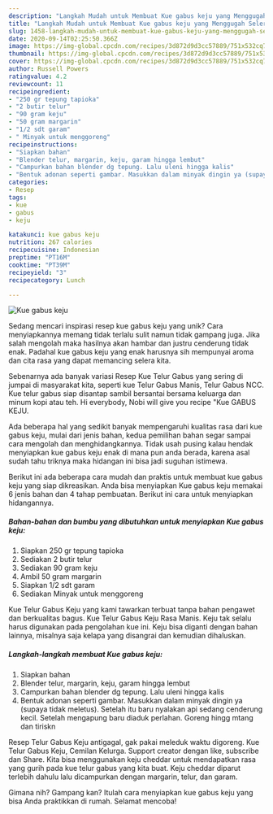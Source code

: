 ```yaml
---
description: "Langkah Mudah untuk Membuat Kue gabus keju yang Menggugah Selera"
title: "Langkah Mudah untuk Membuat Kue gabus keju yang Menggugah Selera"
slug: 1458-langkah-mudah-untuk-membuat-kue-gabus-keju-yang-menggugah-selera
date: 2020-09-14T02:25:50.366Z
image: https://img-global.cpcdn.com/recipes/3d872d9d3cc57889/751x532cq70/kue-gabus-keju-foto-resep-utama.jpg
thumbnail: https://img-global.cpcdn.com/recipes/3d872d9d3cc57889/751x532cq70/kue-gabus-keju-foto-resep-utama.jpg
cover: https://img-global.cpcdn.com/recipes/3d872d9d3cc57889/751x532cq70/kue-gabus-keju-foto-resep-utama.jpg
author: Russell Powers
ratingvalue: 4.2
reviewcount: 11
recipeingredient:
- "250 gr tepung tapioka"
- "2 butir telur"
- "90 gram keju"
- "50 gram margarin"
- "1/2 sdt garam"
- " Minyak untuk menggoreng"
recipeinstructions:
- "Siapkan bahan"
- "Blender telur, margarin, keju, garam hingga lembut"
- "Campurkan bahan blender dg tepung. Lalu uleni hingga kalis"
- "Bentuk adonan seperti gambar. Masukkan dalam minyak dingin ya (supaya tidak meletus). Setelah itu baru nyalakan api sedang cenderung kecil. Setelah mengapung baru diaduk perlahan. Goreng hingg mtang dan tiriskn"
categories:
- Resep
tags:
- kue
- gabus
- keju

katakunci: kue gabus keju 
nutrition: 267 calories
recipecuisine: Indonesian
preptime: "PT16M"
cooktime: "PT39M"
recipeyield: "3"
recipecategory: Lunch

---
```



![Kue gabus keju](https://img-global.cpcdn.com/recipes/3d872d9d3cc57889/751x532cq70/kue-gabus-keju-foto-resep-utama.jpg)

Sedang mencari inspirasi resep kue gabus keju yang unik? Cara menyiapkannya memang tidak terlalu sulit namun tidak gampang juga. Jika salah mengolah maka hasilnya akan hambar dan justru cenderung tidak enak. Padahal kue gabus keju yang enak harusnya sih mempunyai aroma dan cita rasa yang dapat memancing selera kita.

Sebenarnya ada banyak variasi Resep Kue Telur Gabus yang sering di jumpai di masyarakat kita, seperti kue Telur Gabus Manis, Telur Gabus NCC. Kue telur gabus siap disantap sambil bersantai bersama keluarga dan minum kopi atau teh. Hi everybody, Nobi will give you recipe &#34;Kue GABUS KEJU.

Ada beberapa hal yang sedikit banyak mempengaruhi kualitas rasa dari kue gabus keju, mulai dari jenis bahan, kedua pemilihan bahan segar sampai cara mengolah dan menghidangkannya. Tidak usah pusing kalau hendak menyiapkan kue gabus keju enak di mana pun anda berada, karena asal sudah tahu triknya maka hidangan ini bisa jadi suguhan istimewa.


Berikut ini ada beberapa cara mudah dan praktis untuk membuat kue gabus keju yang siap dikreasikan. Anda bisa menyiapkan Kue gabus keju memakai 6 jenis bahan dan 4 tahap pembuatan. Berikut ini cara untuk menyiapkan hidangannya.

<!--inarticleads1-->

##### Bahan-bahan dan bumbu yang dibutuhkan untuk menyiapkan Kue gabus keju:

1. Siapkan 250 gr tepung tapioka
1. Sediakan 2 butir telur
1. Sediakan 90 gram keju
1. Ambil 50 gram margarin
1. Siapkan 1/2 sdt garam
1. Sediakan  Minyak untuk menggoreng


Kue Telur Gabus Keju yang kami tawarkan terbuat tanpa bahan pengawet dan berkualitas bagus. Kue Telur Gabus Keju Rasa Manis. Keju tak selalu harus digunakan pada pengolahan kue ini. Keju bisa diganti dengan bahan lainnya, misalnya saja kelapa yang disangrai dan kemudian dihaluskan. 

<!--inarticleads2-->

##### Langkah-langkah membuat Kue gabus keju:

1. Siapkan bahan
1. Blender telur, margarin, keju, garam hingga lembut
1. Campurkan bahan blender dg tepung. Lalu uleni hingga kalis
1. Bentuk adonan seperti gambar. Masukkan dalam minyak dingin ya (supaya tidak meletus). Setelah itu baru nyalakan api sedang cenderung kecil. Setelah mengapung baru diaduk perlahan. Goreng hingg mtang dan tiriskn


Resep Telur Gabus Keju antigagal, gak pakai meleduk waktu digoreng. Kue Telur Gabus Keju, Cemilan Kelurga. Support creator dengan like, subscribe dan Share. Kita bisa menggunakan keju cheddar untuk mendapatkan rasa yang gurih pada kue telur gabus yang kita buat. Keju cheddar diparut terlebih dahulu lalu dicampurkan dengan margarin, telur, dan garam. 

Gimana nih? Gampang kan? Itulah cara menyiapkan kue gabus keju yang bisa Anda praktikkan di rumah. Selamat mencoba!

